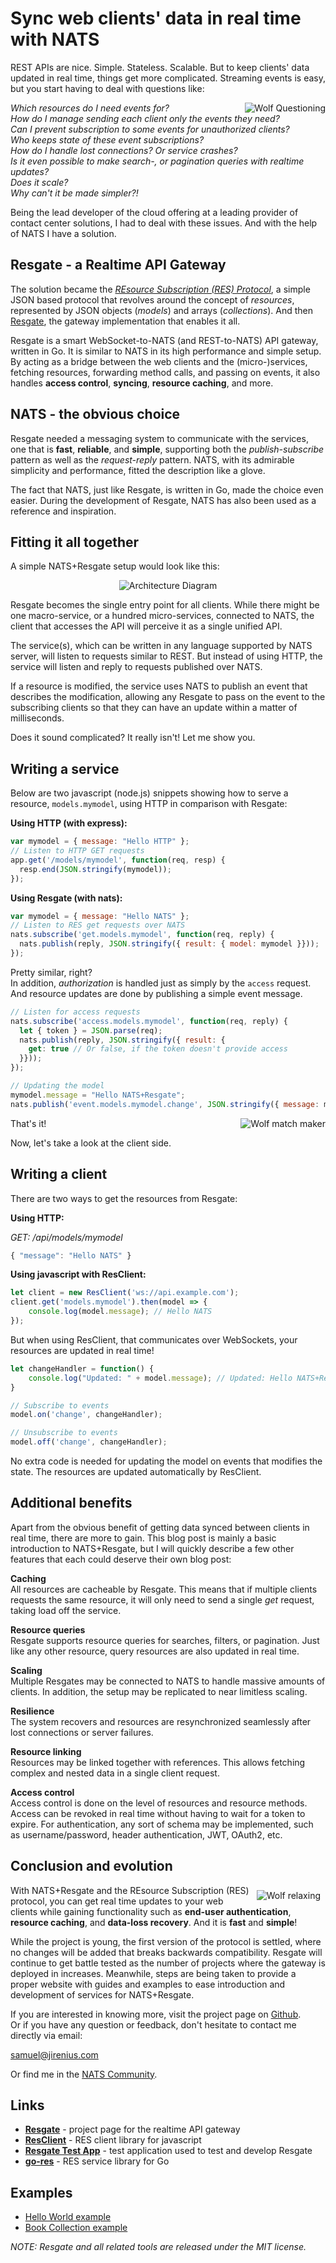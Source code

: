 # Sync web clients' data in real time with NATS

REST APIs are nice. Simple. Stateless. Scalable. But to keep clients' data updated in real time, things get more complicated. Streaming events is easy, but you start having to deal with questions like:

<img align="right" alt="Wolf Questioning" src="wolf_questioning_150x240.png">

*Which resources do I need events for?*  
*How do I manage sending each client only the events they need?*  
*Can I prevent subscription to some events for unauthorized clients?*  
*Who keeps state of these event subscriptions?*  
*How do I handle lost connections? Or service crashes?*  
*Is it even possible to make search-, or pagination queries with realtime updates?*  
*Does it scale?*  
*Why can't it be made simpler?!*

Being the lead developer of the cloud offering at a leading provider of contact center solutions, I had to deal with these issues. And with the help of NATS I have a solution.

## Resgate - a Realtime API Gateway
The solution became the [*REsource Subscription (RES) Protocol*](https://github.com/jirenius/resgate/blob/master/docs/res-protocol.md), a simple JSON based protocol that revolves around the concept of *resources*, represented by JSON objects (*models*) and arrays (*collections*). And then [Resgate](https://github.com/jirenius/resgate), the gateway implementation that enables it all.

Resgate is a smart WebSocket-to-NATS (and REST-to-NATS) API gateway, written in Go. It is similar to NATS in its high performance and simple setup. By acting as a bridge between the web clients and the (micro-)services, fetching resources, forwarding method calls, and passing on events, it also handles **access control**, **syncing**, **resource caching**, and more.

## NATS - the obvious choice
Resgate needed a messaging system to communicate with the services, one that is **fast**, **reliable**, and **simple**, supporting both the *publish-subscribe* pattern as well as the *request-reply* pattern. NATS, with its admirable simplicity and performance, fitted the description like a glove.

The fact that NATS, just like Resgate, is written in Go, made the choice even easier. During the development of Resgate, NATS has also been used as a reference and inspiration.

## Fitting it all together
A simple NATS+Resgate setup would look like this:

<p align="center">
<img class="img-responsive center-block" alt="Architecture Diagram" src="simple-res-network-icon.svg">
</p>

Resgate becomes the single entry point for all clients. While there might be one macro-service, or a hundred micro-services, connected to NATS, the client that accesses the API will perceive it as a single unified API.

The service(s), which can be written in any language supported by NATS server, will listen to requests similar to REST. But instead of using HTTP, the service will listen and reply to requests published over NATS.

If a resource is modified, the service uses NATS to publish an event that describes the modification, allowing any Resgate to pass on the event to the subscribing clients so that they can have an update within a matter of milliseconds.

Does it sound complicated? It really isn't! Let me show you.

## Writing a service

Below are two javascript (node.js) snippets showing how to serve a resource, `models.mymodel`, using HTTP in comparison with Resgate:

**Using HTTP (with express):**
```js
var mymodel = { message: "Hello HTTP" };
// Listen to HTTP GET requests
app.get('/models/mymodel', function(req, resp) {
  resp.end(JSON.stringify(mymodel));
});
```

**Using Resgate (with nats):** 
```js
var mymodel = { message: "Hello NATS" };
// Listen to RES get requests over NATS
nats.subscribe('get.models.mymodel', function(req, reply) {
  nats.publish(reply, JSON.stringify({ result: { model: mymodel }}));
});
```
Pretty similar, right?  
In addition, *authorization* is handled just as simply by the `access` request.  
And resource updates are done by publishing a simple event message.
```js
// Listen for access requests
nats.subscribe('access.models.mymodel', function(req, reply) {
  let { token } = JSON.parse(req);
  nats.publish(reply, JSON.stringify({ result: {
    get: true // Or false, if the token doesn't provide access
  }}));
});

// Updating the model
mymodel.message = "Hello NATS+Resgate";
nats.publish('event.models.mymodel.change', JSON.stringify({ message: mymodel.message }));
```

<img align="right" alt="Wolf match maker" src="wolf_now_kiss_135x240.png">

That's it!

Now, let's take a look at the client side.

## Writing a client

There are two ways to get the resources from Resgate:

**Using HTTP:**

*GET: /api/models/mymodel*  
```js
{ "message": "Hello NATS" }
```

**Using javascript with ResClient:**
```js
let client = new ResClient('ws://api.example.com');
client.get('models.mymodel').then(model => {
    console.log(model.message); // Hello NATS
});
```

But when using ResClient, that communicates over WebSockets, your resources are updated in real time!
```js
let changeHandler = function() {
    console.log("Updated: " + model.message); // Updated: Hello NATS+Resgate
}

// Subscribe to events
model.on('change', changeHandler);

// Unsubscribe to events
model.off('change', changeHandler);
```

No extra code is needed for updating the model on events that modifies the state. The resources are updated automatically by ResClient.

## Additional benefits

Apart from the obvious benefit of getting data synced between clients in real time, there are more to gain. This blog post is mainly a basic introduction to NATS+Resgate, but I will quickly describe a few other features that each could deserve their own blog post:

**Caching**  
All resources are cacheable by Resgate. This means that if multiple clients requests the same resource, it will only need to send a single *get* request, taking load off the service.

**Resource queries**  
Resgate supports resource queries for searches, filters, or pagination. Just like any other resource, query resources are also updated in real time.

**Scaling**  
Multiple Resgates may be connected to NATS to handle massive amounts of clients. In addition, the setup may be replicated to near limitless scaling.

**Resilience**  
The system recovers and resources are resynchronized seamlessly after lost connections or server failures.  

**Resource linking**  
Resources may be linked together with references. This allows fetching complex and nested data in a single client request.

**Access control**  
Access control is done on the level of resources and resource methods. Access can be revoked in real time without having to wait for a token to expire. For authentication, any sort of schema may be implemented, such as username/password, header authentication, JWT, OAuth2, etc.

## Conclusion and evolution

<img align="right" style="margin: 8px 8px" alt="Wolf relaxing" src="wolf_relaxing_210x156.png">

 With NATS+Resgate and the REsource Subscription (RES) protocol, you can get real time updates to your web clients while gaining functionality such as **end-user authentication**, **resource caching**, and **data-loss recovery**. And it is **fast** and **simple**!

 While the project is young, the first version of the protocol is settled, where no changes will be added that breaks backwards compatibility. Resgate will continue to get battle tested as the number of projects where the gateway is deployed in increases. Meanwhile, steps are being taken to provide a proper website with guides and examples to ease introduction and development of services for NATS+Resgate.
 
If you are interested in knowing more, visit the project page on [Github](https://github.com/jirenius/resgate).  
Or if you have any question or feedback, don't hesitate to contact me directly via email:

[&#115;&#097;&#109;&#117;&#101;&#108;&#064;&#106;&#105;&#114;&#101;&#110;&#105;&#117;&#115;&#046;&#099;&#111;&#109;](mailto:&#115;&#097;&#109;&#117;&#101;&#108;&#064;&#106;&#105;&#114;&#101;&#110;&#105;&#117;&#115;&#046;&#099;&#111;&#109;)

Or find me in the [NATS Community](https://natsio.slack.com/messages/DBET737GV).

## Links
* **[Resgate](https://github.com/jirenius/resgate)** - project page for the realtime API gateway
* **[ResClient](https://www.npmjs.com/package/resclient)** - RES client library for javascript
* **[Resgate Test App](https://github.com/jirenius/resgate-test-app)** - test application used to test and develop Resgate
* **[go-res](https://github.com/jirenius/go-res)** - RES service library for Go


## Examples
* [Hello World example](https://github.com/jirenius/resgate/tree/master/examples/hello-world)
* [Book Collection example](https://github.com/jirenius/resgate/tree/master/examples/book-collection)


*NOTE: Resgate and all related tools are released under the MIT license.*
